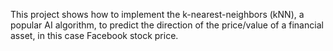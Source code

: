 This project shows how to implement the k-nearest-neighbors (kNN), a popular AI algorithm, to predict the direction of the price/value of a financial asset, in this case Facebook stock price.
